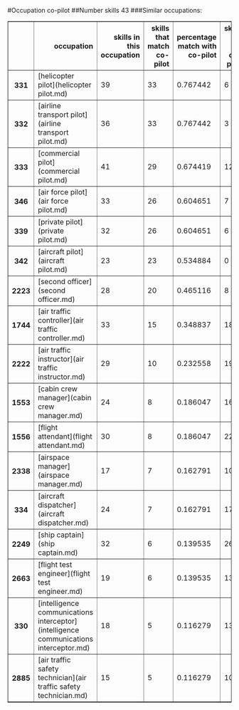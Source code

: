 #Occupation co-pilot
##Number skills 43
###Similar occupations:
<table border="1" class="dataframe">
  <thead>
    <tr style="text-align: right;">
      <th></th>
      <th>occupation</th>
      <th>skills in this occupation</th>
      <th>skills that match co-pilot</th>
      <th>percentage match with co-pilot</th>
      <th>skills not in co-pilot</th>
    </tr>
  </thead>
  <tbody>
    <tr>
      <th>331</th>
      <td>[helicopter pilot](helicopter pilot.md)</td>
      <td>39</td>
      <td>33</td>
      <td>0.767442</td>
      <td>6</td>
    </tr>
    <tr>
      <th>332</th>
      <td>[airline transport pilot](airline transport pilot.md)</td>
      <td>36</td>
      <td>33</td>
      <td>0.767442</td>
      <td>3</td>
    </tr>
    <tr>
      <th>333</th>
      <td>[commercial pilot](commercial pilot.md)</td>
      <td>41</td>
      <td>29</td>
      <td>0.674419</td>
      <td>12</td>
    </tr>
    <tr>
      <th>346</th>
      <td>[air force pilot](air force pilot.md)</td>
      <td>33</td>
      <td>26</td>
      <td>0.604651</td>
      <td>7</td>
    </tr>
    <tr>
      <th>339</th>
      <td>[private pilot](private pilot.md)</td>
      <td>32</td>
      <td>26</td>
      <td>0.604651</td>
      <td>6</td>
    </tr>
    <tr>
      <th>342</th>
      <td>[aircraft pilot](aircraft pilot.md)</td>
      <td>23</td>
      <td>23</td>
      <td>0.534884</td>
      <td>0</td>
    </tr>
    <tr>
      <th>2223</th>
      <td>[second officer](second officer.md)</td>
      <td>28</td>
      <td>20</td>
      <td>0.465116</td>
      <td>8</td>
    </tr>
    <tr>
      <th>1744</th>
      <td>[air traffic controller](air traffic controller.md)</td>
      <td>33</td>
      <td>15</td>
      <td>0.348837</td>
      <td>18</td>
    </tr>
    <tr>
      <th>2222</th>
      <td>[air traffic instructor](air traffic instructor.md)</td>
      <td>29</td>
      <td>10</td>
      <td>0.232558</td>
      <td>19</td>
    </tr>
    <tr>
      <th>1553</th>
      <td>[cabin crew manager](cabin crew manager.md)</td>
      <td>24</td>
      <td>8</td>
      <td>0.186047</td>
      <td>16</td>
    </tr>
    <tr>
      <th>1556</th>
      <td>[flight attendant](flight attendant.md)</td>
      <td>30</td>
      <td>8</td>
      <td>0.186047</td>
      <td>22</td>
    </tr>
    <tr>
      <th>2338</th>
      <td>[airspace manager](airspace manager.md)</td>
      <td>17</td>
      <td>7</td>
      <td>0.162791</td>
      <td>10</td>
    </tr>
    <tr>
      <th>334</th>
      <td>[aircraft dispatcher](aircraft dispatcher.md)</td>
      <td>24</td>
      <td>7</td>
      <td>0.162791</td>
      <td>17</td>
    </tr>
    <tr>
      <th>2249</th>
      <td>[ship captain](ship captain.md)</td>
      <td>32</td>
      <td>6</td>
      <td>0.139535</td>
      <td>26</td>
    </tr>
    <tr>
      <th>2663</th>
      <td>[flight test engineer](flight test engineer.md)</td>
      <td>19</td>
      <td>6</td>
      <td>0.139535</td>
      <td>13</td>
    </tr>
    <tr>
      <th>330</th>
      <td>[intelligence communications interceptor](intelligence communications interceptor.md)</td>
      <td>18</td>
      <td>5</td>
      <td>0.116279</td>
      <td>13</td>
    </tr>
    <tr>
      <th>2885</th>
      <td>[air traffic safety technician](air traffic safety technician.md)</td>
      <td>15</td>
      <td>5</td>
      <td>0.116279</td>
      <td>10</td>
    </tr>
  </tbody>
</table>
